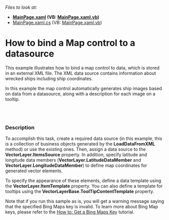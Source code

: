 <!-- default file list -->
*Files to look at*:

* **[MainPage.xaml](./CS/XpfMapLesson4/MainPage.xaml) (VB: [MainPage.xaml.vb](./VB/XpfMapLesson4/MainPage.xaml.vb))**
* [MainPage.xaml.cs](./CS/XpfMapLesson4/MainPage.xaml.cs) (VB: [MainPage.xaml.vb](./VB/XpfMapLesson4/MainPage.xaml.vb))
<!-- default file list end -->
# How to bind a Map control to a datasource


<p>This example illustrates how to bind a map control to data, which is stored in an external XML file. The XML data source contains information about wrecked ships including ship coordinates. <br />
</p><p>In this example the map control automatically generates ship images based on data from a datasource, along with a description for each image on a tooltip. </p><br />
<br />



<h3>Description</h3>

<p>To accomplish this task, create a required data source (in this example, this is a collection of business objects generated by the <strong>LoadDataFromXML</strong> method) or use the existing ones. Then, assign a data source to the<strong> VectorLayer.ItemsSource</strong> property. In addition, specify latitude and longitude data members (<strong>VectorLayer.LatitudeDataMember</strong> and <strong>VectorLayer.LongitudeDataMember</strong>) to define map coordinates for generated vector elements.</p>
<p>To specify the appearance of these elements, define a data template using the <strong>VectorLayer.ItemTemplate</strong> property. You can also define a template for tooltips using the<strong> VectorLayerBase.ToolTipContentTemplate</strong> property.</p>
<p>Note that if you run this sample as is, you will get a warning message saying that the specified Bing Maps key is invalid. To learn more about Bing Map keys, please refer to the <a href="http://help.devexpress.com/#Silverlight/CustomDocument5975"><u>How to: Get a Bing Maps Key</u></a> tutorial.</p>

<br/>


